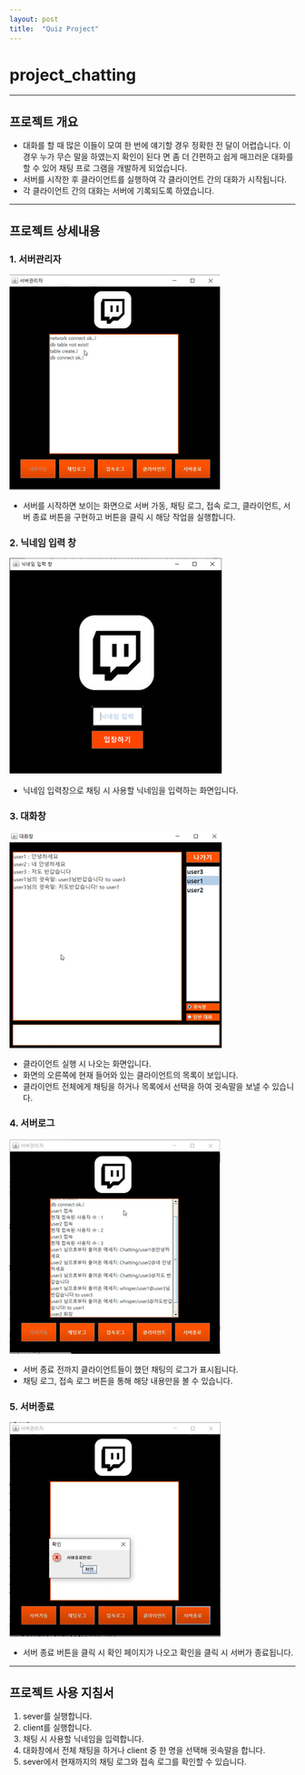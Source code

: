```yaml
---
layout: post
title:  "Quiz Project"
---
```


# project_chatting

------

## 프로젝트 개요

- 대화를 할 때 많은 이들이 모여 한 번에 얘기할 경우 정확한 전
달이 어렵습니다. 이 경우 누가 무슨 말을 하였는지 확인이 된다
면 좀 더 간편하고 쉽게 매끄러운 대화를 할 수 있어 채팅 프로
그램을 개발하게 되었습니다.
- 서버를 시작한 후 클라이언트를 실행하여 각 클라이언트 간의 대화가 시작됩니다.
- 각 클라이언트 간의 대화는 서버에 기록되도록 하였습니다.

------

## 프로젝트 상세내용
### 1. 서버관리자

<img src="/assets/images/project_chatting/server.png">

- 서버를 시작하면 보이는 화면으로 서버 가동, 채팅 로그, 접속 로그, 클라이언트, 서버 종료 버튼을 구현하고 버튼을 클릭 시 해당 작업을 실행합니다.

### 2. 닉네임 입력 창

<img src="/assets/images/project_chatting/nickname.png">

- 닉네임 입력창으로 채팅 시 사용할 닉네임을 입력하는 화면입니다.

### 3. 대화창

<img src="/assets/images/project_chatting/chatting.png">

- 클라이언트 실행 시 나오는 화면입니다.
- 화면의 오른쪽에 현재 들어와 있는 클라이언트의 목록이 보입니다.
- 클라이언트 전체에게 채팅을 하거나 목록에서 선택을 하여 귓속말을 보낼 수 있습니다.

### 4. 서버로그

<img src="/assets/images/project_chatting/server2.png">

- 서버 종료 전까지 클라이언트들이 했던 채팅의 로그가 표시됩니다.
- 채팅 로그, 접속 로그 버튼을 통해 해당 내용만을 볼 수 있습니다.

### 5. 서버종료

<img src="/assets/images/project_chatting/chatting_finsh.png">

- 서버 종료 버튼을 클릭 시 확인 페이지가 나오고 확인을 클릭 시 서버가 종료됩니다.

------

## 프로젝트 사용 지침서
1. sever를 실행합니다.
2. client를 실행합니다.
3. 채팅 시 사용할 닉네임을 입력합니다.
4. 대화창에서 전체 채팅을 하거나 client 중 한 명을 선택해 귓속말을 합니다.
5. sever에서 현재까지의 채팅 로그와 접속 로그를 확인할 수 있습니다.
